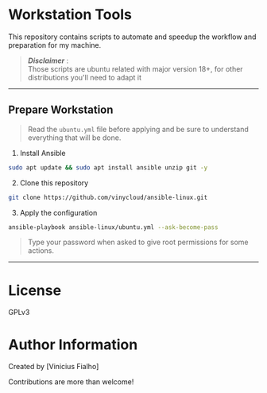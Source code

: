 # Workstation Tools

This repository contains scripts to automate and speedup the workflow and preparation for my machine.

> **_Disclaimer_** :  
> Those scripts are ubuntu related with major version 18+, for other distributions you'll need to adapt it
___

## Prepare Workstation

> Read the `ubuntu.yml` file before applying and be sure to understand everything that will be done.

1. Install Ansible
```bash
sudo apt update && sudo apt install ansible unzip git -y
```
2. Clone this repository
```bash
git clone https://github.com/vinycloud/ansible-linux.git
```

3. Apply the configuration
```bash
ansible-playbook ansible-linux/ubuntu.yml --ask-become-pass
```
>Type your password when asked to give root permissions for some actions.
___

# License
GPLv3

# Author Information
Created by [Vinicius Fialho]

Contributions are more than welcome!
